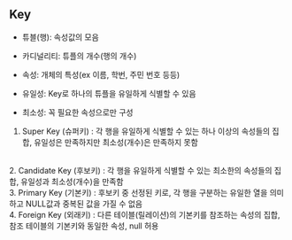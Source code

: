 Key
--- 

+ 튜블(행): 속성값의 모음


+ 카디널리티: 튜플의 개수(행의 개수)


+ 속성: 개체의 특성(ex 이름, 학번, 주민 번호 등등)


+ 유일성: Key로 하나의 튜플을 유일하게 식별할 수 있음


+ 최소성: 꼭 필요한 속성으로만 구성



1. Super Key (슈퍼키)
   : 각 행을 유일하게 식별할 수 있는 하나 이상의 속성들의 집합, 유일성은 만족하지만 최소성(개수)은 만족하지 못함

<br>
2. Candidate Key (후보키)
   : 각 행을 유일하게 식별할 수 있는 최소한의 속성들의 집합, 유일성과 최소성(개수)을 만족함

<br>
3. Primary Key (기본키)
   : 후보키 중 선정된 키로, 각 행을 구분하는 유일한 열을 의미하고 NULL값과 중복된 값을 가질 수 없음

<br>
4.  Foreign Key (외래키)
   : 다른 테이블(릴레이션)의 기본키를 참조하는 속성의 집합, 참조 테이블의 기본키와 동일한 속성, null 허용 


   
